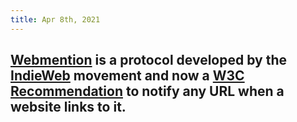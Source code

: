 ```yaml
---
title: Apr 8th, 2021
---
```


## [Webmention](https://www.wikiwand.com/en/Webmention) is a protocol developed by the [IndieWeb](https://indieweb.org/Webmention) movement and now a [W3C Recommendation](https://www.w3.org/TR/webmention/) to notify any URL when a website links to it.
